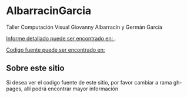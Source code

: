 # AlbarracinGarcia
Taller Computación Visual Giovanny Albarracín y Germán García

[Informe detallado puede ser encontrado en: ](https://albarracingarcia.github.io/albarracingarcia/).

[Codigo fuente puede ser encontrado en: ](https://github.com/AlbarracinGarcia/Proyecto)

## Sobre este sitio
Si desea ver el codigo fuente de este sitio, por favor cambiar a rama gh-pages, allí podrá encontrar mayor información
